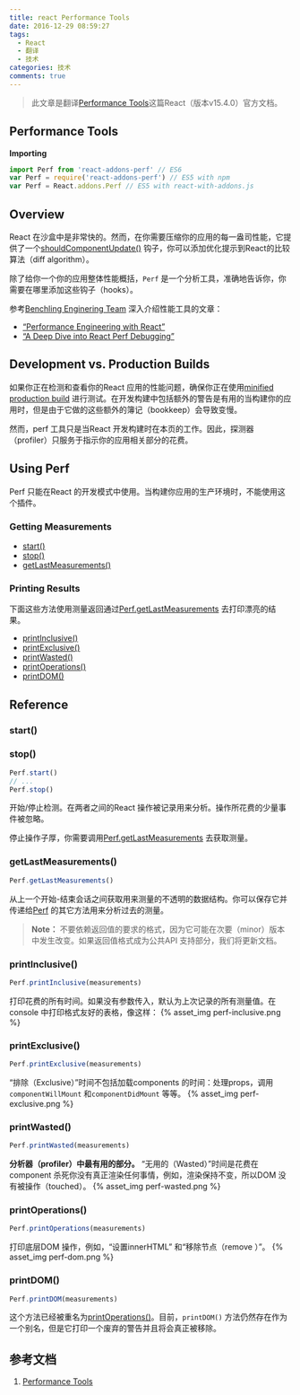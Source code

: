```yaml
---
title: react Performance Tools
date: 2016-12-29 08:59:27
tags:
  - React
  - 翻译
  - 技术
categories: 技术
comments: true
---
```


> 此文章是翻译[Performance Tools](https://facebook.github.io/react/docs/perf.html)这篇React（版本v15.4.0）官方文档。

## Performance Tools

**Importing**
```jsx
import Perf from 'react-addons-perf' // ES6
var Perf = require('react-addons-perf') // ES5 with npm
var Perf = React.addons.Perf // ES5 with react-with-addons.js
```

## Overview

React 在沙盒中是非常快的。然而，在你需要压缩你的应用的每一盎司性能，它提供了一个[shouldComponentUpdate()](https://facebook.github.io/react/docs/react-component.html#shouldcomponentupdate) 钩子，你可以添加优化提示到React的比较算法（diff algorithm）。

除了给你一个你的应用整体性能概括，`Perf` 是一个分析工具，准确地告诉你，你需要在哪里添加这些钩子（hooks）。

参考[Benchling Enginering Team](http://benchling.engineering/) 深入介绍性能工具的文章：

* [“Performance Engineering with React”](http://benchling.engineering/performance-engineering-with-react/)
* [“A Deep Dive into React Perf Debugging”](http://benchling.engineering/deep-dive-react-perf-debugging/)

<!--more-->

## Development vs. Production Builds

如果你正在检测和查看你的React 应用的性能问题，确保你正在使用[minified production build]() 进行测试。在开发构建中包括额外的警告是有用的当构建你的应用时，但是由于它做的这些额外的簿记（bookkeep）会导致变慢。

然而，perf 工具只是当React 开发构建时在本页的工作。因此，探测器（profiler）只服务于指示你的应用相关部分的花费。

## Using Perf

Perf 只能在React 的开发模式中使用。当构建你应用的生产环境时，不能使用这个插件。

### Getting Measurements


* [start()](https://facebook.github.io/react/docs/perf.html#start)
* [stop()](https://facebook.github.io/react/docs/perf.html#stop)
* [getLastMeasurements()](https://facebook.github.io/react/docs/perf.html#getlastmeasurements)



### Printing Results

下面这些方法使用测量返回通过[Perf.getLastMeasurements]() 去打印漂亮的结果。

* [printInclusive()](https://facebook.github.io/react/docs/perf.html#printinclusive)
* [printExclusive()](https://facebook.github.io/react/docs/perf.html#printexclusive)
* [printWasted()](https://facebook.github.io/react/docs/perf.html#printwasted)
* [printOperations()](https://facebook.github.io/react/docs/perf.html#printoperations)
* [printDOM()](https://facebook.github.io/react/docs/perf.html#printdom)


## Reference

### start()

### stop()

```jsx
Perf.start()
// ...
Perf.stop()
```
开始/停止检测。在两者之间的React 操作被记录用来分析。操作所花费的少量事件被忽略。

停止操作子厚，你需要调用[Perf.getLastMeasurements](https://facebook.github.io/react/docs/perf.html#getlastmeasurements) 去获取测量。

### getLastMeasurements()

```jsx
Perf.getLastMeasurements()
```
从上一个开始-结束会话之间获取用来测量的不透明的数据结构。你可以保存它并传递给[Perf](https://facebook.github.io/react/docs/perf.html#printing-results) 的其它方法用来分析过去的测量。

>**Note：**
不要依赖返回值的要求的格式，因为它可能在次要（minor）版本中发生改变。如果返回值格式成为公共API 支持部分，我们将更新文档。

### printInclusive()

```jsx
Perf.printInclusive(measurements)
```
打印花费的所有时间。如果没有参数传入，默认为上次记录的所有测量值。在console 中打印格式友好的表格，像这样：
{% asset_img perf-inclusive.png %}

### printExclusive()

```jsx
Perf.printExclusive(measurements)
```
“排除（Exclusive）”时间不包括加载components 的时间：处理props，调用`componentWillMount` 和`componentDidMount` 等等。
{% asset_img perf-exclusive.png %}

### printWasted()

```jsx
Perf.printWasted(measurements)
```
**分析器（profiler）中最有用的部分。**
“无用的（Wasted）”时间是花费在component 杀死你没有真正渲染任何事情，例如，渲染保持不变，所以DOM 没有被操作（touched）。
{% asset_img perf-wasted.png %}

### printOperations()

```jsx
Perf.printOperations(measurements)
```
打印底层DOM 操作，例如，“设置innerHTML” 和“移除节点（remove ）”。
{% asset_img perf-dom.png %}

### printDOM()

```jsx
Perf.printDOM(measurements)
```
这个方法已经被重名为[printOperations()]()。目前，`printDOM()` 方法仍然存在作为一个别名，但是它打印一个废弃的警告并且将会真正被移除。

## 参考文档

1. [Performance Tools](https://facebook.github.io/react/docs/perf.html)
